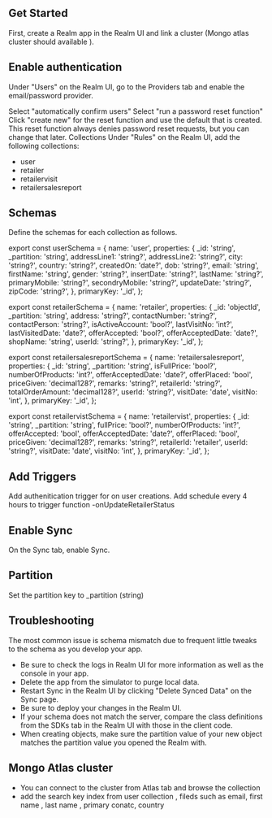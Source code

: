 ## Get Started
First, create a Realm app in the Realm UI and link a cluster (Mongo atlas cluster should available ).

## Enable authentication
Under "Users" on the Realm UI, go to the Providers tab and enable the email/password provider.

Select "automatically confirm users"
Select "run a password reset function"
Click "create new" for the reset function and use the default that is created. This reset function always denies password reset requests, but you can change that later.
Collections
Under "Rules" on the Realm UI, add the following collections:

- user
- retailer
- retailervisit
- retailersalesreport

## Schemas
Define the schemas for each collection as follows. 

export const userSchema = {
  name: 'user',
  properties: {
    _id: 'string',
    _partition: 'string',
    addressLine1: 'string?',
    addressLine2: 'string?',
    city: 'string?',
    country: 'string?',
    createdOn: 'date?',
    dob: 'string?',
    email: 'string',
    firstName: 'string',
    gender: 'string?',
    insertDate: 'string?',
    lastName: 'string?',
    primaryMobile: 'string?',
    secondryMobile: 'string?',
    updateDate: 'string?',
    zipCode: 'string?',
  },
  primaryKey: '_id',
};

export const retailerSchema = {
  name: 'retailer',
  properties: {
    _id: 'objectId',
    _partition: 'string',
    address: 'string?',
    contactNumber: 'string?',
    contactPerson: 'string?',
    isActiveAccount: 'bool?',
    lastVisitNo: 'int?',
    lastVisitedDate: 'date?',
    offerAccepted: 'bool?',
    offerAcceptedDate: 'date?',
    shopName: 'string',
    userId: 'string?',
  },
  primaryKey: '_id',
};

export const retailersalesreportSchema = {
  name: 'retailersalesreport',
  properties: {
    _id: 'string',
    _partition: 'string',
    isFullPrice: 'bool?',
    numberOfProducts: 'int?',
    offerAcceptedDate: 'date?',
    offerPlaced: 'bool',
    priceGiven: 'decimal128?',
    remarks: 'string?',
    retailerId: 'string?',
    totalOrderAmount: 'decimal128?',
    userId: 'string?',
    visitDate: 'date',
    visitNo: 'int',
  },
  primaryKey: '_id',
};

export const retailervistSchema = {
  name: 'retailervist',
          properties: {
            _id: 'string',
            _partition: 'string',
            fullPrice: 'bool?',
            numberOfProducts: 'int?',
            offerAccepted: 'bool',
            offerAcceptedDate: 'date?',
            offerPlaced: 'bool',
            priceGiven: 'decimal128?',
            remarks: 'string?',
            retailerId: 'retailer',
            userId: 'string?',
            visitDate: 'date',
            visitNo: 'int',
      },
  primaryKey: '_id',
};

## Add Triggers
Add authenitication trigger for on user creations.
Add schedule  every 4 hours to trigger function -onUpdateRetailerStatus 

## Enable Sync
On the Sync tab, enable Sync.

## Partition
Set the partition key to _partition (string)

## Troubleshooting
The most common issue is schema mismatch due to frequent little tweaks to the schema as you develop your app.
- Be sure to check the logs in Realm UI for more information as well as the console in your app.
- Delete the app from the simulator to purge local data.
- Restart Sync in the Realm UI by clicking "Delete Synced Data" on the Sync page.
- Be sure to deploy your changes in the Realm UI.
- If your schema does not match the server, compare the class definitions from the SDKs tab in the Realm UI with those in the client code.
- When creating objects, make sure the partition value of your new object matches the partition value you opened the Realm with.

## Mongo Atlas cluster
- You can connect to the cluster from Atlas tab and browse the collection
- add the search key index from user collection , fileds such as email, first name , last name , primary conatc,  country

